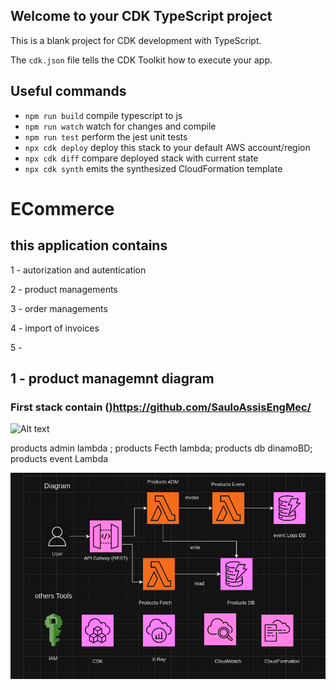 ## Welcome to your CDK TypeScript project

This is a blank project for CDK development with TypeScript.

The `cdk.json` file tells the CDK Toolkit how to execute your app.

## Useful commands

- `npm run build` compile typescript to js
- `npm run watch` watch for changes and compile
- `npm run test` perform the jest unit tests
- `npx cdk deploy` deploy this stack to your default AWS account/region
- `npx cdk diff` compare deployed stack with current state
- `npx cdk synth` emits the synthesized CloudFormation template

# ECommerce

## this application contains

1 - autorization and autentication

2 - product managements

3 - order managements

4 - import of invoices

5 -

## 1 - product managemnt diagram

### First stack contain ()https://github.com/SauloAssisEngMec/

![Alt text]("https://github.com/SauloAssisEngMec/ECommerce/blob/main/diagram/productsApp.png")

products admin lambda ; products Fecth lambda; products db dinamoBD; products event Lambda

![alt text](diagram/productsApp.png)
